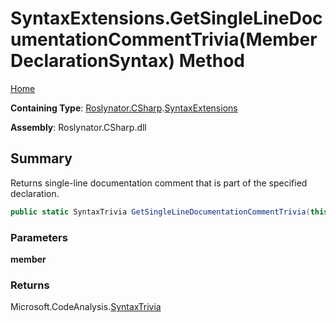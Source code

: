 # SyntaxExtensions\.GetSingleLineDocumentationCommentTrivia\(MemberDeclarationSyntax\) Method

[Home](../../../../README.md)

**Containing Type**: [Roslynator.CSharp](../../README.md)\.[SyntaxExtensions](../README.md)

**Assembly**: Roslynator\.CSharp\.dll

## Summary

Returns single\-line documentation comment that is part of the specified declaration\.

```csharp
public static SyntaxTrivia GetSingleLineDocumentationCommentTrivia(this MemberDeclarationSyntax member)
```

### Parameters

**member**



### Returns

Microsoft\.CodeAnalysis\.[SyntaxTrivia](https://docs.microsoft.com/en-us/dotnet/api/microsoft.codeanalysis.syntaxtrivia)

